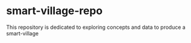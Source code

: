 # smart-village-repo
This repository is dedicated to exploring concepts and data to produce a smart-village
